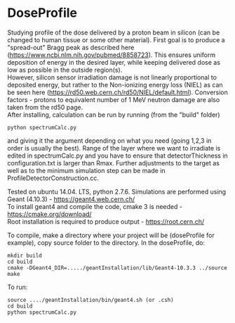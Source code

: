 # DoseProfile
 Studying profile of the dose delivered by a proton beam in silicon (can be changed to human tissue or some other material).
 First goal is to produce a "spread-out" Bragg peak as described here (https://www.ncbi.nlm.nih.gov/pubmed/8858723). This ensures uniform deposition
 of energy in the desired layer, while keeping delivered dose as low as possible in the outside region(s).  
 However, silicon sensor irradiation damage is not linearly proportional to deposited energy, but rather to the Non-ionizing energy loss
 (NIEL) as can be seen here (https://rd50.web.cern.ch/rd50/NIEL/default.html). Conversion factors - protons to equivalent number of 1 MeV neutron damage
 are also taken from the rd50 page.  
 After installing, calculation can be run by running (from the "build" folder)
 ```
 python spectrumCalc.py
```
and giving it the argument depending on what you need (going 1,2,3 in order is usually the best).
Range of the layer where we want to irradiate is  edited in spectrumCalc.py and you have to ensure that detectorThickness in configuration.txt is larger than Rmax.
Further adjustments to the target as well as to the minimum simulation step can be made in ProfileDetectorConstruction.cc.


Tested on ubuntu 14.04. LTS, python 2.7.6. 
Simulations are performed using Geant (4.10.3)            - https://geant4.web.cern.ch/  
To install geant4 and compile the code, cmake 3 is needed - https://cmake.org/download/    
Root installation is required to produce output           - https://root.cern.ch/  
 
To compile, make a directory where your project will be (doseProfile for example), copy source folder to the directory. In the doseProfile, do:
```
mkdir build
cd build  
cmake -DGeant4_DIR=...../geantInstallation/lib/Geant4-10.3.3 ../source  
make  
```
To run:    
```
source ..../geantInstallation/bin/geant4.sh (or .csh)
cd build
python spectrumCalc.py
```           

